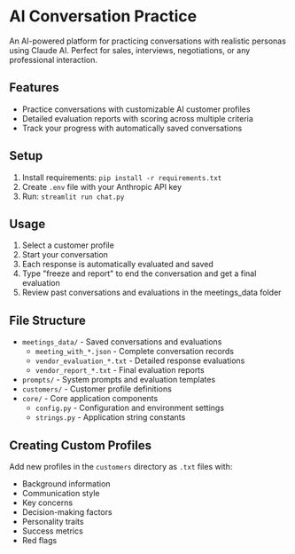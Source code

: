 # AI Conversation Practice

An AI-powered platform for practicing conversations with realistic personas using Claude AI. Perfect for sales, interviews, negotiations, or any professional interaction.

## Features

- Practice conversations with customizable AI customer profiles
- Detailed evaluation reports with scoring across multiple criteria
- Track your progress with automatically saved conversations

## Setup

1. Install requirements: `pip install -r requirements.txt`
2. Create `.env` file with your Anthropic API key
3. Run: `streamlit run chat.py`

## Usage

1. Select a customer profile
2. Start your conversation
3. Each response is automatically evaluated and saved
4. Type "freeze and report" to end the conversation and get a final evaluation
5. Review past conversations and evaluations in the meetings_data folder

## File Structure

- `meetings_data/` - Saved conversations and evaluations
  - `meeting_with_*.json` - Complete conversation records
  - `vendor_evaluation_*.txt` - Detailed response evaluations
  - `vendor_report_*.txt` - Final evaluation reports
- `prompts/` - System prompts and evaluation templates
- `customers/` - Customer profile definitions
- `core/` - Core application components
  - `config.py` - Configuration and environment settings
  - `strings.py` - Application string constants

## Creating Custom Profiles

Add new profiles in the `customers` directory as `.txt` files with:
- Background information
- Communication style
- Key concerns
- Decision-making factors
- Personality traits
- Success metrics
- Red flags